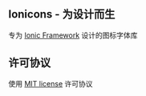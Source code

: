 ## Ionicons - 为设计而生

专为 [Ionic Framework](http://ionicframework.com/) 设计的图标字体库


## 许可协议

使用 [MIT license](http://opensource.org/licenses/MIT) 许可协议
